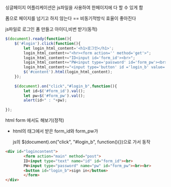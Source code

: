 싱글페이지 어플리케이션은 js파일을 사용하여 한페이지에 다 할 수 있게 함

폼으로 페이지를 넘기고 하지 않는다 == 비동기적방식 효율이 좋아진다



js파일로 로그인 폼 만들고 아이디,비번 받기(동적)

```js
$(document).ready(function(){
	$('#login').click(function(){
		let login_html_content='<h1>로그인</h1>';
		login_html_content+="<hr><form action='' method='get'>";
		login_html_content+="ID<input id='form_id'><br>";
		login_html_content+="PW<input type='password' id='form_pw'><br>";
		login_html_content+="<input type='button' id ='login_b' value='login'></form>";
		$('#content').html(login_html_content);
	});
	
	$(document).on("click","#login_b",function(){
		let id=$('#form_id').val();
		let pw=$('#form_pw').val();
		alert(id+" : "+pw);
        
});
```

html form 에서도 해보기(정적) 

- html의 태그에서 받은 form_id와 form_pw가

  js의 $(document).on("click", "#login_b", function(){})으로 가서 동작

```html
<div id="logincontent">
		<form action="main" method="post">
		ID<input type="text" name="id" id="form_id"><br>
		PW<input type="password" name="pw" id="form_pw"><br><br>
		<button id="login_b">sign in</button>
		</form>
</div>
```

